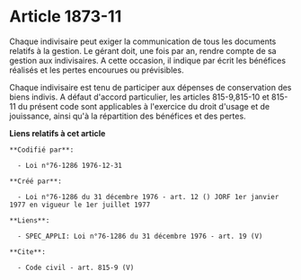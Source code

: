 # Article 1873-11

Chaque indivisaire peut exiger la communication de tous les documents relatifs à la gestion. Le gérant doit, une fois par an,
rendre compte de sa gestion aux indivisaires. A cette occasion, il indique par écrit les bénéfices réalisés et les pertes
encourues ou prévisibles. 

Chaque indivisaire est tenu de participer aux dépenses de conservation des biens indivis. A défaut d'accord particulier, les
articles 815-9,815-10 et 815-11 du présent code sont applicables à l'exercice du droit d'usage et de jouissance, ainsi qu'à
la répartition des bénéfices et des pertes.

**Liens relatifs à cet article**

	**Codifié par**:

	  - Loi n°76-1286 1976-12-31

	**Créé par**:

	  - Loi n°76-1286 du 31 décembre 1976 - art. 12 () JORF 1er janvier 1977 en vigueur le 1er juillet 1977

	**Liens**:

	  - SPEC_APPLI: Loi n°76-1286 du 31 décembre 1976 - art. 19 (V)

	**Cite**:

	  - Code civil - art. 815-9 (V)
